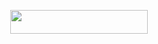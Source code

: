<p align="center"><a href="https://dashboard.heroku.com/new?template=https://github.com/rudra0055/Music"> <img src="https://img.shields.io/badge/Deploy%20On%20Heroku-bringle?style=for-the-badge&logo=heroku" width="220" height="38.45"/></a></p>
